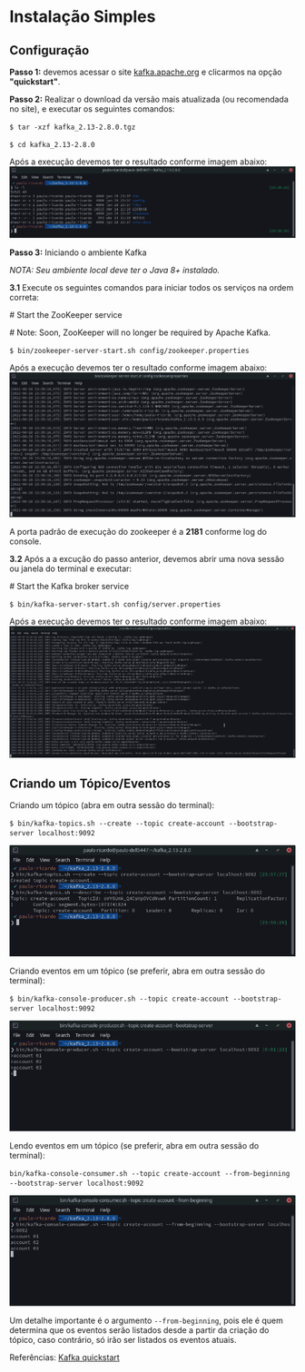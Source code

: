 # Instalação Simples

## Configuração

**Passo 1:** devemos acessar o site [kafka.apache.org](https://kafka.apache.org/) e clicarmos na opção **"quickstart"**.

**Passo 2:** Realizar o download da versão mais atualizada (ou recomendada no site), e executar os seguintes comandos:

``
$ tar -xzf kafka_2.13-2.8.0.tgz
``

``
$ cd kafka_2.13-2.8.0
``

Após a execução devemos ter o resultado conforme imagem abaixo:
![pasta com o kakfa extraido](./img/Screenshot_01.png)

**Passo 3:** Iniciando o ambiente Kafka

*NOTA: Seu ambiente local deve ter o Java 8+ instalado.*

**3.1** Execute os seguintes comandos para iniciar todos os serviços na ordem correta:

\# Start the ZooKeeper service

\# Note: Soon, ZooKeeper will no longer be required by Apache Kafka.

``
$ bin/zookeeper-server-start.sh config/zookeeper.properties
``

Após a execução devemos ter o resultado conforme imagem abaixo:
![start zookeeper](./img/Screenshot_02.png)

A porta padrão de execução do zookeeper é a **2181** conforme log do console.

**3.2** Após a a excução do passo anterior, devemos abrir uma nova sessão ou janela do terminal e executar:

\# Start the Kafka broker service

``
$ bin/kafka-server-start.sh config/server.properties
``

Após a execução devemos ter o resultado conforme imagem abaixo:
![start kafka](./img/Screenshot_03.png)

## Criando um Tópico/Eventos

Criando um tópico (abra em outra sessão do terminal):

``
$ bin/kafka-topics.sh --create --topic create-account --bootstrap-server localhost:9092
``

![criando um tópico](./img/Screenshot_04.png)

Criando eventos em um tópico (se preferir, abra em outra sessão do terminal):

``
$ bin/kafka-console-producer.sh --topic create-account --bootstrap-server localhost:9092
``

![criando eventos em um tópico](./img/Screenshot_05.png)

Lendo eventos em um tópico (se preferir, abra em outra sessão do terminal):

``
bin/kafka-console-consumer.sh --topic create-account --from-beginning --bootstrap-server localhost:9092
``

![lendo eventos em um tópico](./img/Screenshot_06.png)

Um detalhe importante é o argumento ``--from-beginning``, pois ele é quem determina que os eventos serão listados desde a partir da criação do tópico, caso contrário, só irão ser listados os eventos atuais.

Referências: [Kafka quickstart](https://kafka.apache.org/quickstart)